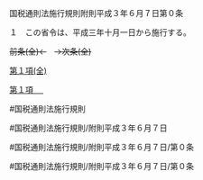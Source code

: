 国税通則法施行規則附則平成３年６月７日第０条

１　この省令は、平成三年十月一日から施行する。

~~前条(全)←~~　~~→次条(全)~~

[第１項(全)](国税通則法施行規則附則平成３年６月７日第０条第１項_.md)  

[第１項 　 ](国税通則法施行規則附則平成３年６月７日第０条第１項.md)  

#国税通則法施行規則

#国税通則法施行規則/附則平成３年６月７日

#国税通則法施行規則/附則平成３年６月７日/第０条

#国税通則法施行規則/附則平成３年６月７日/第０条

